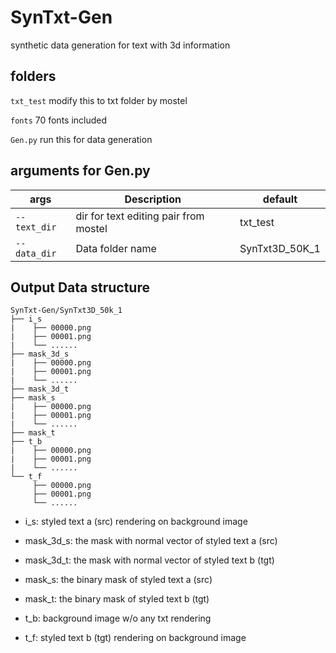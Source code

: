# SynTxt-Gen
synthetic data generation for text with 3d information

## folders
`txt_test` modify this to txt folder by mostel


`fonts` 70 fonts included


`Gen.py` run this for data generation

## arguments for Gen.py
| args | Description | default |
| --- | --- | --- |
| `--text_dir` | dir for text editing pair from mostel | txt_test |
| `--data_dir` | Data folder name | SynTxt3D_50K_1 |

## Output Data structure
```
SynTxt-Gen/SynTxt3D_50k_1
├── i_s
|    ├── 00000.png
|    ├── 00001.png
|    └── ......
├── mask_3d_s
|    ├── 00000.png
|    ├── 00001.png
|    └── ......
├── mask_3d_t
├── mask_s
|    ├── 00000.png
|    ├── 00001.png
|    └── ......
├── mask_t
├── t_b
|    ├── 00000.png
|    ├── 00001.png
|    └── ......
└── t_f 
     ├── 00000.png
     ├── 00001.png
     └── ......
```

- i_s: styled text a (src) rendering on background image

- mask_3d_s: the mask with normal vector of styled text a (src)

- mask_3d_t: the mask with normal vector of styled text b (tgt)

- mask_s: the binary mask of styled text a (src)

- mask_t: the binary mask of styled text b (tgt)

- t_b: background image w/o any txt rendering

- t_f: styled text b (tgt) rendering on background image
